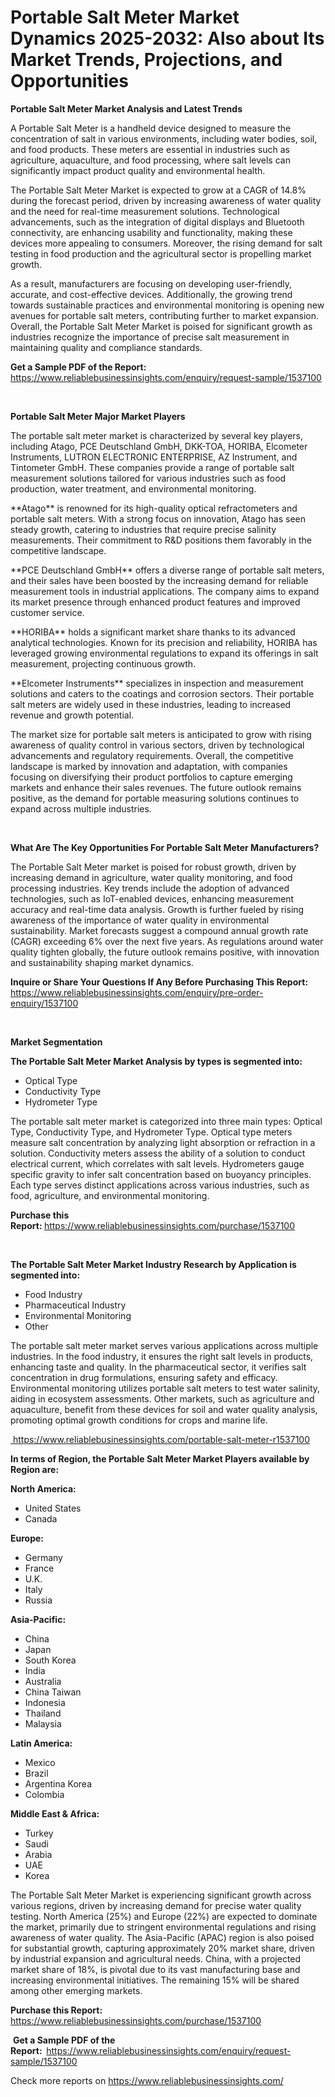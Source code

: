 <p><h1>Portable Salt Meter Market Dynamics 2025-2032: Also about Its Market Trends, Projections, and Opportunities</h1></p><p><strong>Portable Salt Meter Market Analysis and Latest Trends</strong></p>
<p><p>A Portable Salt Meter is a handheld device designed to measure the concentration of salt in various environments, including water bodies, soil, and food products. These meters are essential in industries such as agriculture, aquaculture, and food processing, where salt levels can significantly impact product quality and environmental health.</p><p>The Portable Salt Meter Market is expected to grow at a CAGR of 14.8% during the forecast period, driven by increasing awareness of water quality and the need for real-time measurement solutions. Technological advancements, such as the integration of digital displays and Bluetooth connectivity, are enhancing usability and functionality, making these devices more appealing to consumers. Moreover, the rising demand for salt testing in food production and the agricultural sector is propelling market growth.</p><p>As a result, manufacturers are focusing on developing user-friendly, accurate, and cost-effective devices. Additionally, the growing trend towards sustainable practices and environmental monitoring is opening new avenues for portable salt meters, contributing further to market expansion. Overall, the Portable Salt Meter Market is poised for significant growth as industries recognize the importance of precise salt measurement in maintaining quality and compliance standards.</p></p>
<p><strong>Get a Sample PDF of the Report:&nbsp;</strong> <a href="https://www.reliablebusinessinsights.com/enquiry/request-sample/1537100?utm_campaign=2752&utm_medium=2&utm_source=Github&utm_content=ia&utm_term=06042025&utm_id=portable-salt-meter">https://www.reliablebusinessinsights.com/enquiry/request-sample/1537100</a></p>
<p>&nbsp;</p>
<p><strong>Portable Salt Meter Major Market Players</strong></p>
<p><p>The portable salt meter market is characterized by several key players, including Atago, PCE Deutschland GmbH, DKK-TOA, HORIBA, Elcometer Instruments, LUTRON ELECTRONIC ENTERPRISE, AZ Instrument, and Tintometer GmbH. These companies provide a range of portable salt measurement solutions tailored for various industries such as food production, water treatment, and environmental monitoring.</p><p>**Atago** is renowned for its high-quality optical refractometers and portable salt meters. With a strong focus on innovation, Atago has seen steady growth, catering to industries that require precise salinity measurements. Their commitment to R&D positions them favorably in the competitive landscape.</p><p>**PCE Deutschland GmbH** offers a diverse range of portable salt meters, and their sales have been boosted by the increasing demand for reliable measurement tools in industrial applications. The company aims to expand its market presence through enhanced product features and improved customer service.</p><p>**HORIBA** holds a significant market share thanks to its advanced analytical technologies. Known for its precision and reliability, HORIBA has leveraged growing environmental regulations to expand its offerings in salt measurement, projecting continuous growth.</p><p>**Elcometer Instruments** specializes in inspection and measurement solutions and caters to the coatings and corrosion sectors. Their portable salt meters are widely used in these industries, leading to increased revenue and growth potential.</p><p>The market size for portable salt meters is anticipated to grow with rising awareness of quality control in various sectors, driven by technological advancements and regulatory requirements. Overall, the competitive landscape is marked by innovation and adaptation, with companies focusing on diversifying their product portfolios to capture emerging markets and enhance their sales revenues. The future outlook remains positive, as the demand for portable measuring solutions continues to expand across multiple industries.</p></p>
<p>&nbsp;</p>
<p><strong>What Are The Key Opportunities For Portable Salt Meter Manufacturers?</strong></p>
<p><p>The Portable Salt Meter market is poised for robust growth, driven by increasing demand in agriculture, water quality monitoring, and food processing industries. Key trends include the adoption of advanced technologies, such as IoT-enabled devices, enhancing measurement accuracy and real-time data analysis. Growth is further fueled by rising awareness of the importance of water quality in environmental sustainability. Market forecasts suggest a compound annual growth rate (CAGR) exceeding 6% over the next five years. As regulations around water quality tighten globally, the future outlook remains positive, with innovation and sustainability shaping market dynamics.</p></p>
<p><strong>Inquire or Share Your Questions If Any Before Purchasing This Report:</strong> <a href="https://www.reliablebusinessinsights.com/enquiry/pre-order-enquiry/1537100?utm_campaign=2752&utm_medium=2&utm_source=Github&utm_content=ia&utm_term=06042025&utm_id=portable-salt-meter">https://www.reliablebusinessinsights.com/enquiry/pre-order-enquiry/1537100</a></p>
<p>&nbsp;</p>
<p><strong>Market Segmentation</strong></p>
<p><strong>The Portable Salt Meter Market Analysis by types is segmented into:</strong></p>
<p><ul><li>Optical Type</li><li>Conductivity Type</li><li>Hydrometer Type</li></ul></p>
<p><p>The portable salt meter market is categorized into three main types: Optical Type, Conductivity Type, and Hydrometer Type. Optical type meters measure salt concentration by analyzing light absorption or refraction in a solution. Conductivity meters assess the ability of a solution to conduct electrical current, which correlates with salt levels. Hydrometers gauge specific gravity to infer salt concentration based on buoyancy principles. Each type serves distinct applications across various industries, such as food, agriculture, and environmental monitoring.</p></p>
<p><strong>Purchase this Report:&nbsp;</strong><a href="https://www.reliablebusinessinsights.com/purchase/1537100?utm_campaign=2752&utm_medium=2&utm_source=Github&utm_content=ia&utm_term=06042025&utm_id=portable-salt-meter">https://www.reliablebusinessinsights.com/purchase/1537100</a></p>
<p>&nbsp;</p>
<p><strong>The Portable Salt Meter Market Industry Research by Application is segmented into:</strong></p>
<p><ul><li>Food Industry</li><li>Pharmaceutical Industry</li><li>Environmental Monitoring</li><li>Other</li></ul></p>
<p><p>The portable salt meter market serves various applications across multiple industries. In the food industry, it ensures the right salt levels in products, enhancing taste and quality. In the pharmaceutical sector, it verifies salt concentration in drug formulations, ensuring safety and efficacy. Environmental monitoring utilizes portable salt meters to test water salinity, aiding in ecosystem assessments. Other markets, such as agriculture and aquaculture, benefit from these devices for soil and water quality analysis, promoting optimal growth conditions for crops and marine life.</p></p>
<p><a href="https://www.reliablebusinessinsights.com/portable-salt-meter-r1537100?utm_campaign=2752&utm_medium=2&utm_source=Github&utm_content=ia&utm_term=06042025&utm_id=portable-salt-meter">&nbsp;https://www.reliablebusinessinsights.com/portable-salt-meter-r1537100</a></p>
<p><strong>In terms of Region, the Portable Salt Meter Market Players available by Region are:</strong></p>
<p>
    <p> <strong> North America: </strong>
        <ul>
            <li>United States</li>
            <li>Canada</li>
        </ul>
        </p> 
    <p> <strong> Europe: </strong>
        <ul>
            <li>Germany</li>
            <li>France</li>
            <li>U.K.</li>
            <li>Italy</li>
            <li>Russia</li>
        </ul>
        </p> 
    <p> <strong> Asia-Pacific: </strong>
        <ul>
            <li>China</li>
            <li>Japan</li>
            <li>South Korea</li>
            <li>India</li>
            <li>Australia</li>
            <li>China Taiwan</li>
            <li>Indonesia</li>
            <li>Thailand</li>
            <li>Malaysia</li>
        </ul>
        </p> 
    <p> <strong> Latin America: </strong>
        <ul>
            <li>Mexico</li>
            <li>Brazil</li>
            <li>Argentina Korea</li>
            <li>Colombia</li>
        </ul>
        </p> 
    <p> <strong> Middle East & Africa: </strong>
        <ul>
            <li>Turkey</li>
            <li>Saudi</li>
            <li>Arabia</li>
            <li>UAE</li>
            <li>Korea</li>
        </ul>
    </p>
    </p>
<p><p>The Portable Salt Meter Market is experiencing significant growth across various regions, driven by increasing demand for precise water quality testing. North America (25%) and Europe (22%) are expected to dominate the market, primarily due to stringent environmental regulations and rising awareness of water quality. The Asia-Pacific (APAC) region is also poised for substantial growth, capturing approximately 20% market share, driven by industrial expansion and agricultural needs. China, with a projected market share of 18%, is pivotal due to its vast manufacturing base and increasing environmental initiatives. The remaining 15% will be shared among other emerging markets.</p></p>
<p><strong>Purchase this Report: </strong><a href="https://www.reliablebusinessinsights.com/purchase/1537100?utm_campaign=2752&utm_medium=2&utm_source=Github&utm_content=ia&utm_term=06042025&utm_id=portable-salt-meter">https://www.reliablebusinessinsights.com/purchase/1537100</a></p>
<p>&nbsp;<strong>Get a Sample PDF of the Report:&nbsp;&nbsp;</strong><a href="https://www.reliablebusinessinsights.com/enquiry/request-sample/1537100?utm_campaign=2752&utm_medium=2&utm_source=Github&utm_content=ia&utm_term=06042025&utm_id=portable-salt-meter">https://www.reliablebusinessinsights.com/enquiry/request-sample/1537100</a></p>
<p><strong></strong></p>
<p>Check more reports on <a href="https://www.reliablebusinessinsights.com/?utm_campaign=2752&utm_medium=2&utm_source=Github&utm_content=ia&utm_term=06042025&utm_id=portable-salt-meter">https://www.reliablebusinessinsights.com/</a></p>